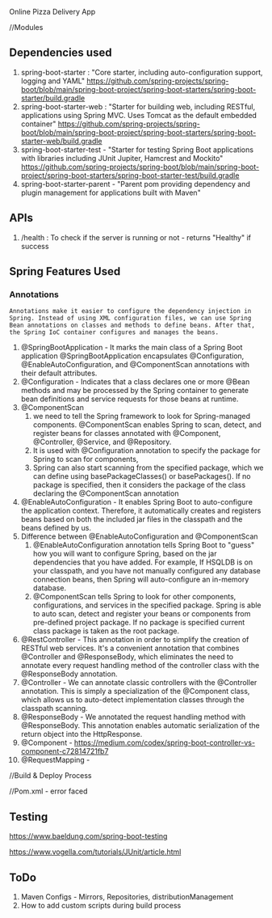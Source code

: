 Online Pizza Delivery App

//Modules

## Dependencies used

1. spring-boot-starter : "Core starter, including auto-configuration support, logging and YAML"
   https://github.com/spring-projects/spring-boot/blob/main/spring-boot-project/spring-boot-starters/spring-boot-starter/build.gradle
2. spring-boot-starter-web : "Starter for building web, including RESTful, applications using Spring MVC. Uses Tomcat as the default embedded container"
   https://github.com/spring-projects/spring-boot/blob/main/spring-boot-project/spring-boot-starters/spring-boot-starter-web/build.gradle
3. spring-boot-starter-test - "Starter for testing Spring Boot applications with libraries including JUnit Jupiter, Hamcrest and Mockito"
   https://github.com/spring-projects/spring-boot/blob/main/spring-boot-project/spring-boot-starters/spring-boot-starter-test/build.gradle
4. spring-boot-starter-parent - "Parent pom providing dependency and plugin management for applications built with Maven"


## APIs
1. /health : To check if the server is running or not - returns "Healthy" if success


## Spring Features Used
### Annotations  
    Annotations make it easier to configure the dependency injection in Spring. Instead of using XML configuration files, we can use Spring Bean annotations on classes and methods to define beans. After that, the Spring IoC container configures and manages the beans.
1. @SpringBootApplication - It marks the main class of a Spring Boot application
   @SpringBootApplication encapsulates @Configuration, @EnableAutoConfiguration, and @ComponentScan annotations with their default attributes.
2. @Configuration - Indicates that a class declares one or more @Bean methods and may be processed by the Spring container to generate bean definitions and service requests for those beans at runtime.
3. @ComponentScan
   1. we need to tell the Spring framework to look for Spring-managed components. @ComponentScan enables Spring to scan, detect, and register beans for classes annotated with @Component, @Controller, @Service, and @Repository.
   2. It is used with @Configuration annotation to specify the package for Spring to scan for components,
   3. Spring can also start scanning from the specified package, which we can define using basePackageClasses() or basePackages(). If no package is specified, then it considers the package of the class declaring the @ComponentScan annotation
4. @EnableAutoConfiguration - It enables Spring Boot to auto-configure the application context. Therefore, it automatically creates and registers beans based on both the included jar files in the classpath and the beans defined by us.
5. Difference between @EnableAutoConfiguration and @ComponentScan
   1. @EnableAutoConfiguration annotation tells Spring Boot to "guess" how you will want to configure Spring, based on the jar dependencies that you have added. For example, If HSQLDB is on your classpath, and you have not manually configured any database connection beans, then Spring will auto-configure an in-memory database. 
   2. @ComponentScan tells Spring to look for other components, configurations, and services in the specified package. Spring is able to auto scan, detect and register your beans or components from pre-defined project package. If no package is specified current class package is taken as the root package.
6. @RestController - This annotation in order to simplify the creation of RESTful web services. It's a convenient annotation that combines @Controller and @ResponseBody, which eliminates the need to annotate every request handling method of the controller class with the @ResponseBody annotation.
7. @Controller - We can annotate classic controllers with the @Controller annotation. This is simply a specialization of the @Component class, which allows us to auto-detect implementation classes through the classpath scanning.
8. @ResponseBody - We annotated the request handling method with @ResponseBody. This annotation enables automatic serialization of the return object into the HttpResponse.
9. @Component - https://medium.com/codex/spring-boot-controller-vs-component-c72814721fb7
10. @RequestMapping - 

//Build & Deploy Process

//Pom.xml - error faced

## Testing

https://www.baeldung.com/spring-boot-testing

https://www.vogella.com/tutorials/JUnit/article.html

## ToDo

1. Maven Configs - Mirrors, Repositories, distributionManagement
2. How to add custom scripts during build process
